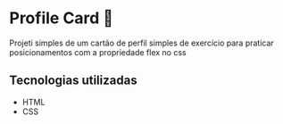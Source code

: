 # Profile Card 🤳
Projeti simples de um cartão de perfil simples de exercício para praticar posicionamentos com a propriedade flex no css

## Tecnologias utilizadas
- HTML
- CSS